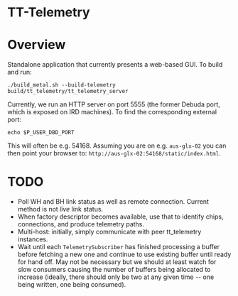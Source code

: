# TT-Telemetry

# Overview

Standalone application that currently presents a web-based GUI. To build and run:

```
./build_metal.sh --build-telemetry
build/tt_telemetry/tt_telemetry_server
```

Currently, we run an HTTP server on port 5555 (the former Debuda port, which is exposed on IRD machines). To find the corresponding
external port:

```
echo $P_USER_DBD_PORT
```

This will often be e.g. 54168. Assuming you are on e.g. `aus-glx-02` you can then point your browser to: `http://aus-glx-02:54168/static/index.html`.

# TODO

- Poll WH and BH link status as well as remote connection. Current method is not *live* link status.
- When factory descriptor becomes available, use that to identify chips, connections, and produce telemetry paths.
- Multi-host: initially, simply communicate with peer tt_telemetry instances.
- Wait until each `TelemetrySubscriber` has finished processing a buffer before fetching a new one and continue to use existing buffer until ready for hand off. May not be necessary but we should at least watch for slow consumers causing the number of buffers
being allocated to increase (ideally, there should only be two at any given time -- one being written, one being consumed).

